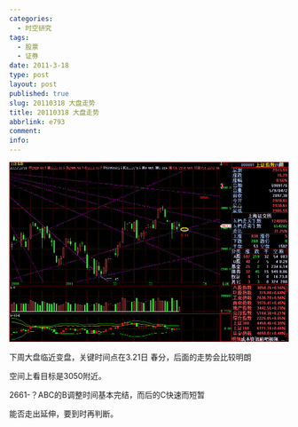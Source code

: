 ```yaml
---
categories:
  - 时空研究
tags:
  - 股票
  - 证券
date: 2011-3-18
type: post
layout: post
published: true
slug: 20110318 大盘走势
title: 20110318 大盘走势
abbrlink: e793
comment:
info:
---
```


![20110318-0](/images/20110318-0.jpeg)

下周大盘临近变盘，关键时间点在3.21日 春分，后面的走势会比较明朗

空间上看目标是3050附近。

2661-？ABC的B调整时间基本完结，而后的C快速而短暂

能否走出延伸，要到时再判断。